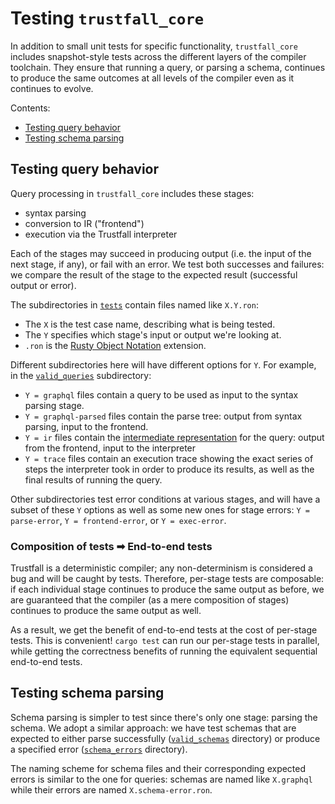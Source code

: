 # Testing `trustfall_core`

In addition to small unit tests for specific functionality, `trustfall_core`
includes snapshot-style tests across the different layers of the compiler
toolchain. They ensure that running a query, or parsing a schema, continues to
produce the same outcomes at all levels of the compiler even as it continues to
evolve.

Contents:
- [Testing query behavior](#testing-query-behavior)
- [Testing schema parsing](#testing-schema-parsing)

## Testing query behavior

Query processing in `trustfall_core` includes these stages:
- syntax parsing
- conversion to IR ("frontend")
- execution via the Trustfall interpreter

Each of the stages may succeed in producing output (i.e. the input of the next
stage, if any), or fail with an error. We test both successes and failures: we
compare the result of the stage to the expected result (successful output or
error).

The subdirectories in [`tests`](./tests/) contain files named like `X.Y.ron`:
- The `X` is the test case name, describing what is being tested.
- The `Y` specifies which stage's input or output we're looking at.
- `.ron` is the [Rusty Object Notation](https://github.com/ron-rs/ron) extension.

Different subdirectories here will have different options for `Y`. For example,
in the [`valid_queries`](./tests/valid_queries/) subdirectory:
- `Y = graphql` files contain a query to be used as input to the syntax parsing
  stage.
- `Y = graphql-parsed` files contain the parse tree: output from syntax parsing,
  input to the frontend.
- `Y = ir` files contain the [intermediate
  representation](https://en.wikipedia.org/wiki/Intermediate_representation) for
  the query: output from the frontend, input to the interpreter
- `Y = trace` files contain an execution trace showing the exact series of steps
  the interpreter took in order to produce its results, as well as the final
  results of running the query.

Other subdirectories test error conditions at various stages, and will have a
subset of these `Y` options as well as some new ones for stage errors: `Y =
parse-error`, `Y = frontend-error`, or `Y = exec-error`.

### Composition of tests ➡ End-to-end tests

Trustfall is a deterministic compiler; any non-determinism is considered a bug
and will be caught by tests. Therefore, per-stage tests are composable: if each
individual stage continues to produce the same output as before, we are
guaranteed that the compiler (as a mere composition of stages) continues to
produce the same output as well.

As a result, we get the benefit of end-to-end tests at the cost of per-stage
tests. This is convenient! `cargo test` can run our per-stage tests in parallel,
while getting the correctness benefits of running the equivalent sequential
end-to-end tests.

## Testing schema parsing

Schema parsing is simpler to test since there's only one stage: parsing the
schema. We adopt a similar approach: we have test schemas that are expected to
either parse successfully ([`valid_schemas`](./tests/valid_schemas/) directory)
or produce a specified error ([`schema_errors`](./tests/schema_errors/) directory).

The naming scheme for schema files and their corresponding expected errors is
similar to the one for queries: schemas are named like `X.graphql` while their
errors are named `X.schema-error.ron`.
